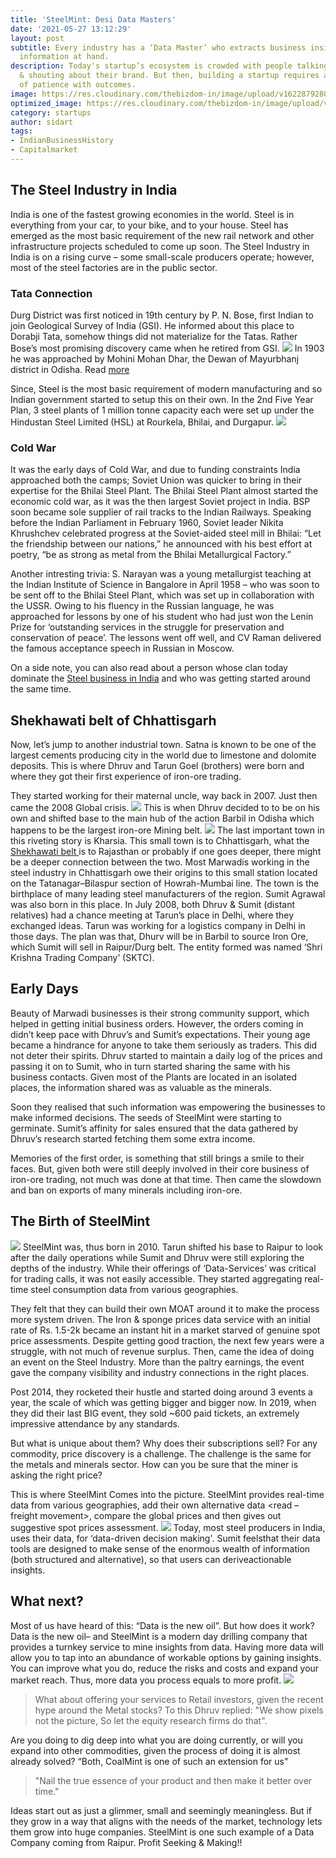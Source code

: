 ```yaml
---
title: 'SteelMint: Desi Data Masters'
date: '2021-05-27 13:12:29'
layout: post
subtitle: Every industry has a ‘Data Master’ who extracts business insights from the
  information at hand.
description: Today's startup’s ecosystem is crowded with people talking, screaming
  & shouting about their brand. But then, building a startup requires an immense amount
  of patience with outcomes.
image: https://res.cloudinary.com/thebizdom-in/image/upload/v1622879280/steelmint_pa2wd1.png
optimized_image: https://res.cloudinary.com/thebizdom-in/image/upload/v1622879280/steelmint_pa2wd1.png
category: startups
author: sidart
tags:
- IndianBusinessHistory
- Capitalmarket
---
```


## The Steel Industry in India
India is one of the fastest growing economies in the world. Steel is in everything from your car, to your bike, and to your house. Steel has emerged as the most basic requirement of the new rail network and other infrastructure projects scheduled to come up soon.
The Steel Industry in India is on a rising curve – some small-scale producers operate; however, most of the steel factories are in the public sector. 

### Tata Connection
Durg District was first noticed in 19th century by P. N. Bose, first Indian to join Geological Survey of India (GSI). He informed about this place to Dorabji Tata, somehow things did not materialize for the Tatas. Rather Bose’s most promising discovery came when he retired from GSI.
![](https://res.cloudinary.com/thebizdom-in/image/upload/v1622879636/ST1_pkk1zj.png)
In 1903 he was approached by Mohini Mohan Dhar, the Dewan of Mayurbhanj district in Odisha. Read [more](https://twitter.com/sidart_misra/status/1251164634607833088)

Since, Steel is the most basic requirement of modern manufacturing and so Indian government started to setup this on their own. In the 2nd Five Year Plan, 3 steel plants of 1 million tonne capacity each were set up under the Hindustan Steel Limited (HSL) at Rourkela, Bhilai, and Durgapur.
![](https://res.cloudinary.com/thebizdom-in/image/upload/v1622879631/ST2_x4qivo.jpg)

### Cold War
It was the early days of Cold War, and due to funding constraints India approached both the camps; Soviet Union was quicker to bring in their expertise for the Bhilai Steel Plant. 
The Bhilai Steel Plant almost started the economic cold war, as it was the then largest Soviet project in India.
BSP soon became sole supplier of rail tracks to the Indian Railways.
Speaking before the Indian Parliament in February 1960, Soviet leader Nikita Khrushchev celebrated progress at the Soviet-aided steel mill in Bhilai: “Let the friendship between our nations,” he announced with his best effort at poetry, “be as strong as metal from the Bhilai Metallurgical Factory.” 

Another intresting trivia:
S. Narayan was a young metallurgist teaching at the Indian Institute of Science in Bangalore in April 1958 – who was soon to be sent off to the Bhilai Steel Plant, which was set up in collaboration with the USSR.
Owing to his fluency in the Russian language, he was approached for lessons by one of his student who had just won the Lenin Prize for ‘outstanding services in the struggle for preservation and conservation of peace’. The lessons went off well, and CV Raman delivered the famous acceptance speech in Russian in Moscow.

On a side note, you can also read about a person whose clan today dominate the [Steel business in India](https://www.thebizdom.in/how-jindals-mastered-steel/) and who was getting started around the same time.
## Shekhawati belt of Chhattisgarh
Now, let’s jump to another industrial town. Satna is known to be one of the largest cements producing city in the world due to limestone and dolomite deposits. This is where Dhruv and Tarun Goel (brothers) were born and where they got their first experience of iron-ore trading.

They started working for their maternal uncle, way back in 2007. Just then came the 2008 Global crisis. 
![](https://res.cloudinary.com/thebizdom-in/image/upload/v1622879630/ST3_gszcnt.jpg)
This is when Dhruv decided to to be on his own and shifted base to the main hub of the action Barbil in Odisha which happens to be the largest iron-ore Mining belt.
![](https://res.cloudinary.com/thebizdom-in/image/upload/v1622879629/St5_tslkv7.jpg)
The last important town in this riveting story is Kharsia. This small town is to Chhattisgarh, what the [Shekhawati belt ](https://www.thebizdom.in/shekhawati-region-hub-of-army-traders/)is to Rajasthan or probably if one goes deeper, there might be a deeper connection between the two. Most Marwadis working in the steel industry in Chhattisgarh owe their origins to this small station located on the Tatanagar–Bilaspur section of Howrah-Mumbai line. The town is the birthplace of many leading steel manufacturers of the region. Sumit Agrawal was also born in this place. In July 2008, both Dhruv & Sumit (distant relatives) had a chance meeting at Tarun’s place in Delhi, where they exchanged ideas. Tarun was working for a logistics company in Delhi in those days. The plan was that, Dhurv will be in Barbil to source Iron Ore, which Sumit will sell in Raipur/Durg belt. The entity formed was named ‘Shri Krishna Trading Company’ (SKTC).

## Early Days
Beauty of Marwadi businesses is their strong community support, which helped in getting initial business orders. However, the orders coming in didn’t keep pace with Dhruv’s and Sumit’s expectations. Their young age became a hindrance for anyone to take them seriously as traders.
This did not deter their spirits. Dhruv started to maintain a daily log of the prices and passing it on to Sumit, who in turn started sharing the same with his business contacts. Given most of the Plants are located in an isolated places, the information shared was as valuable as the minerals.

Soon they realised that such information was empowering the businesses to make informed decisions. The seeds of SteelMint were starting to germinate. Sumit’s affinity for sales ensured that the data gathered by Dhruv’s research started fetching them some extra income.

Memories of the first order, is something that still brings a smile to their faces. But, given both were still deeply involved in their core business of iron-ore trading, not much was done at that time. Then came the slowdown and ban on exports of many minerals including iron-ore.

## The Birth of SteelMint
![](https://res.cloudinary.com/thebizdom-in/image/upload/v1622879635/St6_tepeil.jpg)
SteelMint was, thus born in 2010. Tarun shifted his base to Raipur to look after the daily operations while Sumit and Dhruv were still exploring the depths of the industry. While their offerings of ‘Data-Services’ was critical for trading calls, it was not easily accessible. They started aggregating real-time steel consumption data from various geographies.

They felt that they can build their own MOAT around it to make the process more system driven. The Iron & sponge prices data service with an initial rate of Rs. 1.5-2k became an instant hit in a market starved of genuine spot price assessments.
Despite getting good traction, the next few years were a struggle, with not much  of revenue surplus. Then, came the idea of doing an event on the Steel Industry. More than the paltry earnings, the event gave the company visibility and industry connections in the right places.

Post 2014, they rocketed their hustle and started doing around 3 events a year, the scale of which was getting bigger and bigger now. In 2019, when they did their last BIG event, they sold ~600 paid tickets, an extremely impressive attendance by any standards.

But what is unique about them? Why does their subscriptions sell? For any commodity, price discovery is a challenge. The challenge is the same for the metals and minerals sector. How can you be sure that the miner is asking the right price?

This is where SteelMint Comes into the picture. SteelMint provides real-time data from various geographies, add their own alternative data <read – freight movement>, compare the global prices and then gives out suggestive spot prices assessment.
![](https://res.cloudinary.com/thebizdom-in/image/upload/v1622879637/St8_i7a91i.jpg)
Today, most steel producers in India, uses their data, for ‘data-driven decision making'. Sumit feelsthat their data tools are designed to make sense of the enormous wealth of information (both structured and alternative), so that users can deriveactionable insights.

## What next?
Most of us have heard of this: “Data is the new oil”. But how does it work? 
Data is the new oil– and SteelMint is a modern day drilling company that provides a turnkey service to mine insights from data.
Having more data will allow you to tap into an abundance of workable options by gaining insights. You can improve what you do, reduce the risks and costs and expand your market reach. Thus, more data you process equals to more profit.
![](https://res.cloudinary.com/thebizdom-in/image/upload/v1622879634/st9_gzmd4b.jpg)
> What about offering your services to Retail investors, given the recent hype around the Metal stocks? To this Dhruv replied: "We show pixels not the picture, So let the equity research firms do that".

Are you doing to dig deep  into what you are doing currently, or will you expand into other commodities, given the process of doing it is almost already solved?  “Both, CoalMint is one of such an extension for us"
> "Nail the true essence of your product and then make it better over time."

Ideas start out as just a glimmer, small and seemingly meaningless.  But if they grow in a way that aligns with the needs of the market, technology lets them grow into huge companies. 
SteelMint is one such example of a Data Company coming from Raipur. 
Profit Seeking & Making!!
